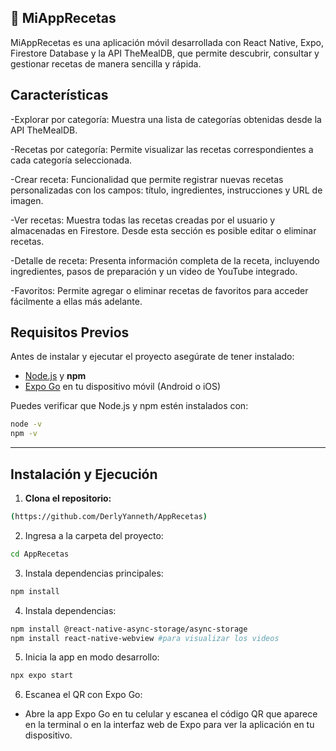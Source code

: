 ## 🍴 MiAppRecetas

MiAppRecetas es una aplicación móvil desarrollada con React Native, Expo, Firestore Database y la API TheMealDB, que permite descubrir, consultar y gestionar recetas de manera sencilla y rápida.

## Características

-Explorar por categoría: Muestra una lista de categorías obtenidas desde la API TheMealDB.

-Recetas por categoría: Permite visualizar las recetas correspondientes a cada categoría seleccionada.

-Crear receta: Funcionalidad que permite registrar nuevas recetas personalizadas con los campos: título, ingredientes, instrucciones y URL de imagen.

-Ver recetas: Muestra todas las recetas creadas por el usuario y almacenadas en Firestore. Desde esta sección es posible editar o eliminar recetas.

-Detalle de receta: Presenta información completa de la receta, incluyendo ingredientes, pasos de preparación y un video de YouTube integrado.

-Favoritos: Permite agregar o eliminar recetas de favoritos para acceder fácilmente a ellas más adelante.

## Requisitos Previos

Antes de instalar y ejecutar el proyecto asegúrate de tener instalado:

- [Node.js](https://nodejs.org/) y **npm**
- [Expo Go](https://expo.dev/client) en tu dispositivo móvil (Android o iOS)

Puedes verificar que Node.js y npm estén instalados con:

```bash
node -v
npm -v

```
----------------------------------------------
## Instalación y Ejecución

1. **Clona el repositorio:**

```bash
(https://github.com/DerlyYanneth/AppRecetas)

```
2. Ingresa a la carpeta del proyecto:

```bash
cd AppRecetas

```
3. Instala dependencias principales:

```bash
npm install
```

4. Instala dependencias:

```bash
npm install @react-native-async-storage/async-storage
npm install react-native-webview #para visualizar los videos
```

5. Inicia la app en modo desarrollo:

```bash
npx expo start
```

6. Escanea el QR con Expo Go:
 - Abre la app Expo Go en tu celular y escanea el código QR que aparece en la terminal o en la interfaz web de Expo para ver la aplicación en tu dispositivo.
